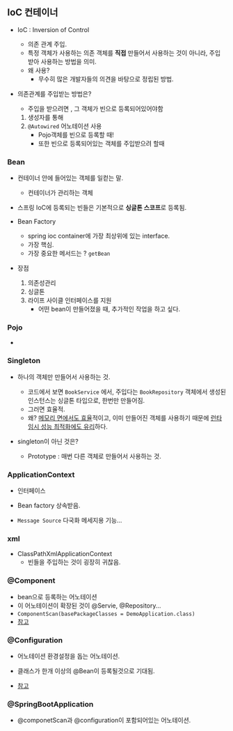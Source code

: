 ## IoC 컨테이너

- IoC : Inversion of Control

  - 의존 관계 주입.
  - 특정 객체가 사용하는 의존 객체를 **직접** 만들어서 사용하는 것이 아니라, 주입 받아 사용하는 방법을 의미.
  - 왜 사용?
    - 무수히 많은 개발자들의 의견을 바탕으로 정립된 방법.

- 의존관계를 주입받는 방법은?

  - 주입을 받으려면 , 그 객체가 빈으로 등록되어있어야함

  1. 생성자를 통해
  2. `@Autowired` 어노테이션 사용
     - Pojo객체를 빈으로 등록할 때!
     - 또한 빈으로 등록되어있는 객체를 주입받으려 할때

### Bean

- 컨테이너 안에 들어있는 객체를 일컫는 말.
  - 컨테이너가 관리하는 객체
- 스프링 IoC에 등록되는 빈들은 기본적으로 **싱글톤 스코프**로 등록됨.
- Bean Factory
  - spring ioc container에 가장 최상위에 있는 interface.
  - 가장 핵심.
  - 가장 중요한 메서드는 ? `getBean`

- 장점
  1. 의존성관리
  2. 싱글톤
  3. 라이프 사이클 인터페이스를 지원
     - 어떤 bean이 만들어졌을 때, 추가적인 작업을 하고 싶다.

### Pojo

- 

### Singleton

- 하나의 객체만 만들어서 사용하는 것.
  - 코드에서 보면 `BookService` 에서, 주입다는 `BookRepository` 객체에서 생성된 인스턴스는 싱글톤 타입으로, 한번만 만들어짐.
  - 그러면 효율적.
  - 왜? <u>메모리 면에서도 효율</u>적이고, 이미 만들어진 객체를 사용하기 때문에 <u>런타임시 성능 최적화에도 유리</u>하다.

- singleton이 아닌 것은? 
  - Prototype : 매번 다른 객체로 만들어서 사용하는 것.



### ApplicationContext

- 인터페이스

- Bean factory 상속받음.
- `Message Source` 다국화 메세지용 기능...



### xml

- ClassPathXmlApplicationContext
  - 빈들을 주입하는 것이 굉장히 귀찮음.



### @Component

- bean으로 등록하는 어노테이션
- 이 어노테이션이 확장된 것이 @Servie, @Repository...
- `ComponentScan(basePackageClasses = DemoApplication.class)`
- [참고](https://galid1.tistory.com/494)



### @Configuration

- 어노테이션 환경설정을 돕는 어노테이션.
- 클래스가 한개 이상의 @Bean이 등록될것으로 기대됨.

- [참고]([http://tech.javacafe.io/spring/2018/11/04/%EC%8A%A4%ED%94%84%EB%A7%81-Configuration-%EC%96%B4%EB%85%B8%ED%85%8C%EC%9D%B4%EC%85%98-%EC%98%88%EC%A0%9C/](http://tech.javacafe.io/spring/2018/11/04/스프링-Configuration-어노테이션-예제/))



### @SpringBootApplication

- @componetScan과 @configuration이 포함되어있는 어노테이션.
